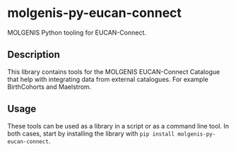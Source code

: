# molgenis-py-eucan-connect

MOLGENIS Python tooling for EUCAN-Connect.

## Description
This library contains tools for the MOLGENIS EUCAN-Connect Catalogue that help with
integrating data from external catalogues. For example BirthCohorts and Maelstrom.

## Usage

These tools can be used as a library in a script or as a command line tool. In both
cases, start by installing the library with `pip install molgenis-py-eucan-connect`.
